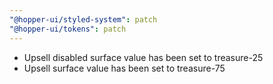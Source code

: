 ```yaml
---
"@hopper-ui/styled-system": patch
"@hopper-ui/tokens": patch
---
```


- Upsell disabled surface value has been set to treasure-25 
- Upsell surface value has been set to treasure-75
